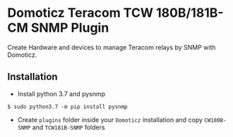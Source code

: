 # Domoticz Teracom TCW 180B/181B-CM SNMP Plugin

Create Hardware and devices to manage Teracom relays by SNMP with Domoticz.

## Installation

* Install python 3.7 and pysnmp
```
$ sudo python3.7 -m pip install pysnmp
```

* Create `plugins` folder inside your `Domoticz` installation and copy `CW180B-SNMP` and `TCW181B-SNMP` folders